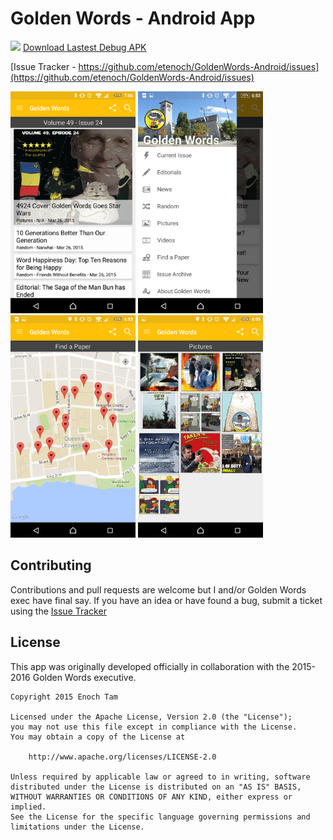 # Golden Words - Android App &nbsp;

<a href='https://circleci.com/gh/etenoch/GoldenWords-Android' target='_blank'><img src='https://circleci.com/gh/etenoch/GoldenWords-Android.svg?style=svg&circle-token=7222f7d9b52289bdcd8eb7cf9db00d7835af1034' width="75"/></a> <a href='http://dev.enochtam.com/goldenwords-android-apk.php' target='_blank'>Download Lastest Debug APK</a>

[Issue Tracker - https://github.com/etenoch/GoldenWords-Android/issues](https://github.com/etenoch/GoldenWords-Android/issues)

<img src="https://raw.githubusercontent.com/etenoch/GoldenWords-Android/master/screenshots/gw_frontpage.png?token=AB1KDD58Gt3dIAmwbNHL9-KMuePNimyTks5WAzNNwA%3D%3D" width="200"/>
<img src="https://raw.githubusercontent.com/etenoch/GoldenWords-Android/master/screenshots/gw_hamburger.png?token=AB1KDP27lIB9z4jWOiwgINNmaKUHBLw0ks5WAzNMwA%3D%3D" width="200"/>
<img src="https://raw.githubusercontent.com/etenoch/GoldenWords-Android/master/screenshots/gw_map.png?token=AB1KDNXQevIU6IbFV1tnIXH9QVjMq3RYks5WAzNKwA%3D%3D" width="200"/>
<img src="https://raw.githubusercontent.com/etenoch/GoldenWords-Android/master/screenshots/gw_pictures.png?token=AB1KDDEICgAHgYuGKCqVUf8rgUKmnf5Qks5WAzNLwA%3D%3D" width="200"/>

## Contributing
Contributions and pull requests are welcome but I and/or Golden Words exec have final say. If you have an idea or have found a bug, submit a ticket using the [Issue Tracker](https://github.com/etenoch/GoldenWords-Android/issues)


## License
This app was originally developed officially in collaboration with the 2015-2016 Golden Words executive.
```
Copyright 2015 Enoch Tam

Licensed under the Apache License, Version 2.0 (the "License");
you may not use this file except in compliance with the License.
You may obtain a copy of the License at

    http://www.apache.org/licenses/LICENSE-2.0

Unless required by applicable law or agreed to in writing, software
distributed under the License is distributed on an "AS IS" BASIS,
WITHOUT WARRANTIES OR CONDITIONS OF ANY KIND, either express or implied.
See the License for the specific language governing permissions and
limitations under the License.
```
